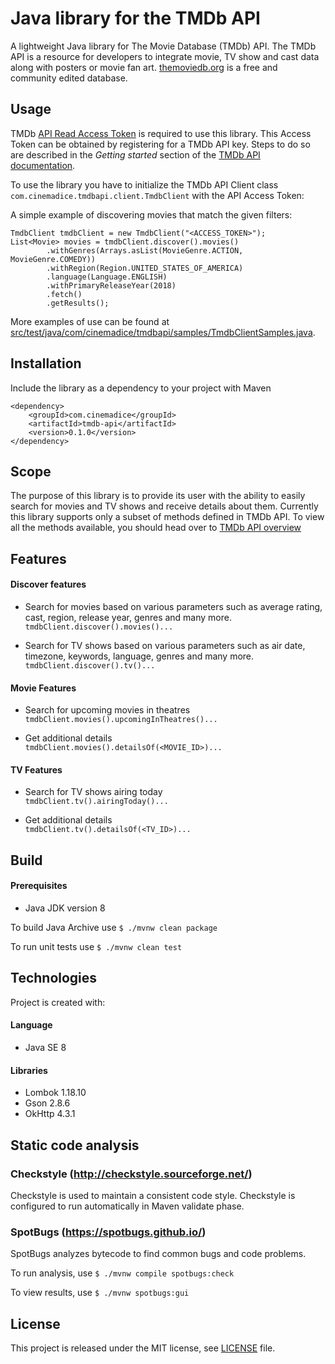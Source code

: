 # Java library for the TMDb API

A lightweight Java library for The Movie Database (TMDb) API. The TMDb API is a 
resource for developers to integrate movie, TV show and cast data along with 
posters or movie fan art. [themoviedb.org](https://www.themoviedb.org/) is a 
free and community edited database.

## Usage
TMDb [API Read Access Token](https://developers.themoviedb.org/4/getting-started/authorization) 
is required to use this library. This Access Token can be obtained by registering for 
a TMDb API key. Steps to do so are described in the *Getting started* section of the 
[TMDb API documentation](https://developers.themoviedb.org/3/getting-started/introduction).

To use the library you have to initialize the TMDb API Client class
`com.cinemadice.tmdbapi.client.TmdbClient` with the API Access Token:

A simple example of discovering movies that match the given filters:  
```
TmdbClient tmdbClient = new TmdbClient("<ACCESS_TOKEN>");
List<Movie> movies = tmdbClient.discover().movies()
        .withGenres(Arrays.asList(MovieGenre.ACTION, MovieGenre.COMEDY))
        .withRegion(Region.UNITED_STATES_OF_AMERICA)
        .language(Language.ENGLISH)
        .withPrimaryReleaseYear(2018)
        .fetch()
        .getResults();
```

More examples of use can be found at [src/test/java/com/cinemadice/tmdbapi/samples/TmdbClientSamples.java](https://github.com/rpaluvee/tmdb-api/tree/master/src/test/java/com/cinemadice/tmdbapi/samples/TmdbClientSamples.java).

## Installation
Include the library as a dependency to your project with Maven  
```
<dependency>
    <groupId>com.cinemadice</groupId>
    <artifactId>tmdb-api</artifactId>
    <version>0.1.0</version>
</dependency>
```

## Scope

The purpose of this library is to provide its user with the ability to easily 
search for movies and TV shows and receive details about them. Currently this 
library supports only a subset of methods defined in TMDb API. To view all the 
methods available, you should head over to 
[TMDb API overview](https://www.themoviedb.org/documentation/api)

## Features

#### Discover features

* Search for movies based on various parameters such as average rating, 
cast, region, release year, genres and many more.  
`tmdbClient.discover().movies()...`  

* Search for TV shows based on various parameters such as air date, 
timezone, keywords, language, genres and many more.  
`tmdbClient.discover().tv()...`

#### Movie Features

* Search for upcoming movies in theatres  
`tmdbClient.movies().upcomingInTheatres()...`

* Get additional details  
`tmdbClient.movies().detailsOf(<MOVIE_ID>)...`

#### TV Features

* Search for TV shows airing today  
`tmdbClient.tv().airingToday()...`

* Get additional details  
`tmdbClient.tv().detailsOf(<TV_ID>)...`

## Build

#### Prerequisites
  * Java JDK version 8

To build Java Archive use `$ ./mvnw clean package`

To run unit tests use `$ ./mvnw clean test`

## Technologies

Project is created with:  

#### Language
  * Java SE 8

#### Libraries
  * Lombok 1.18.10
  * Gson 2.8.6
  * OkHttp 4.3.1

## Static code analysis

### Checkstyle (http://checkstyle.sourceforge.net/)
Checkstyle is used to maintain a consistent code style.
Checkstyle is configured to run automatically in Maven validate phase.

### SpotBugs (https://spotbugs.github.io/)
SpotBugs analyzes bytecode to find common bugs and code problems.  

To run analysis, use `$ ./mvnw compile spotbugs:check`

To view results, use `$ ./mvnw spotbugs:gui`

## License
This project is released under the MIT license, see [LICENSE](LICENSE) file.
